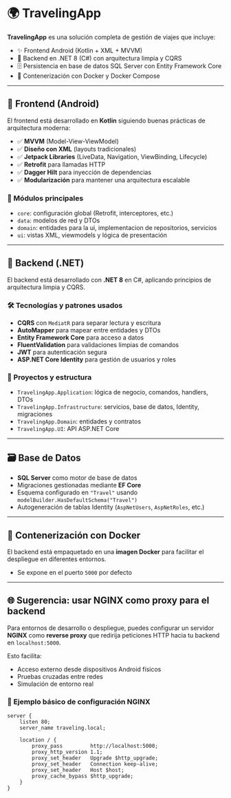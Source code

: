 # 🌍 TravelingApp

**TravelingApp** es una solución completa de gestión de viajes que incluye:

- ✨ Frontend Android (Kotlin + XML + MVVM)
- 💼 Backend en .NET 8 (C#) con arquitectura limpia y CQRS
- 🗄️ Persistencia en base de datos SQL Server con Entity Framework Core
- 🐳 Contenerización con Docker y Docker Compose

---

## 📱 Frontend (Android)

El frontend está desarrollado en **Kotlin** siguiendo buenas prácticas de arquitectura moderna:

- ✅ **MVVM** (Model-View-ViewModel)
- ✅ **Diseño con XML** (layouts tradicionales)
- ✅ **Jetpack Libraries** (LiveData, Navigation, ViewBinding, Lifecycle)
- ✅ **Retrofit** para llamadas HTTP
- ✅ **Dagger Hilt** para inyección de dependencias
- ✅ **Modularización** para mantener una arquitectura escalable

### 📁 Módulos principales

- `core`: configuración global (Retrofit, interceptores, etc.)
- `data`: modelos de red y DTOs
- `domain`: entidades para la ui, implementacion de repositorios, servicios
- `ui`: vistas XML, viewmodels y lógica de presentación

---

## 🧠 Backend (.NET)

El backend está desarrollado con **.NET 8** en C#, aplicando principios de arquitectura limpia y CQRS.

### 🛠️ Tecnologías y patrones usados

- **CQRS** con `MediatR` para separar lectura y escritura
- **AutoMapper** para mapear entre entidades y DTOs
- **Entity Framework Core** para acceso a datos
- **FluentValidation** para validaciones limpias de comandos
- **JWT** para autenticación segura
- **ASP.NET Core Identity** para gestión de usuarios y roles

### 📁 Proyectos y estructura

- `TravelingApp.Application`: lógica de negocio, comandos, handlers, DTOs
- `TravelingApp.Infrastructure`: servicios, base de datos, Identity, migraciones
- `TravelingApp.Domain`: entidades y contratos
- `TravelingApp.UI`: API ASP.NET Core

---

## 🗃️ Base de Datos

- **SQL Server** como motor de base de datos
- Migraciones gestionadas mediante **EF Core**
- Esquema configurado en `"Travel"` usando `modelBuilder.HasDefaultSchema("Travel")`
- Autogeneración de tablas Identity (`AspNetUsers`, `AspNetRoles`, etc.)

---

## 🐳 Contenerización con Docker

El backend está empaquetado en una **imagen Docker** para facilitar el despliegue en diferentes entornos.

- Se expone en el puerto `5000` por defecto

---

## 🌐 Sugerencia: usar NGINX como proxy para el backend

Para entornos de desarrollo o despliegue, puedes configurar un servidor **NGINX** como **reverse proxy** que redirija peticiones HTTP hacia tu backend en `localhost:5000`.

Esto facilita:

- Acceso externo desde dispositivos Android físicos
- Pruebas cruzadas entre redes
- Simulación de entorno real

### 🔧 Ejemplo básico de configuración NGINX

```nginx
server {
    listen 80;
    server_name traveling.local;

    location / {
        proxy_pass         http://localhost:5000;
        proxy_http_version 1.1;
        proxy_set_header   Upgrade $http_upgrade;
        proxy_set_header   Connection keep-alive;
        proxy_set_header   Host $host;
        proxy_cache_bypass $http_upgrade;
    }
}
